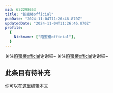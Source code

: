 ```yaml
---
mid: 652298653
title: "餡蜜椿official"
pubDate: "2024-11-04T11:26:46.870Z"
updatedDate: "2024-11-04T11:26:46.870Z"
profile:
  {
    Nickname: ["餡蜜椿official"],
  }
---
```


关注[餡蜜椿official](https://space.bilibili.com/652298653)谢谢喵~ 关注[餡蜜椿official](https://space.bilibili.com/652298653)谢谢喵~

## 此条目有待补充
你可以在[这里](https://github.com/Yuhanawa/VTuber.ICU/edit/master/src/content/v/餡蜜椿official/index.md)编辑本文
